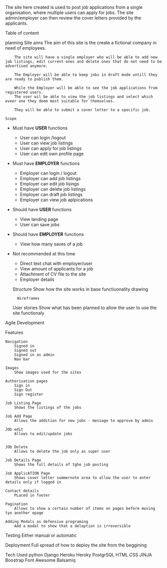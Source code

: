 The site here created is used to post job applications from a single organisation, where multiple users can apply for jobs. The site admin/employer can then review the cover letters provided by the applicants. 


Table of content

planning
    Site aims
        The aim of this site is the create a fictional company in need of employees. 

        The site will have a single employer who will be able to add new job listings, edit current ones and delete ones that do not need to be advertised anymore. 

        The Employer will be able to keep jobs in draft mode untill they are ready to publish them. 

        While the Employer will be able to see the job applications from registered users. 
        The user wil be able to view the job listings and select which eveer one they deem most suitable for themselves. 

        They will be able to submit a cover letter to a specific job. 
    
    Scope
- Must have **USER** functions
    - User can login /logout
    - User can view job listings
    - User can apply for job listings
    - User can edit own profile page


- Must have **EMPLOYER** functions
    - Employer can login / logout
    - Employer can add job listings
    - Employer can edit job lisings
    - Employer can delete job listings
    - Employer can draft job listings
    - Employer can view job aplpications

- Should have **USER** functions
    - View landing page 
    - User can save jobs 

- Should have **EMPLOYER** functions
    - View how many saves of a job 

- Not recommended at this time
    - Direct text chat with employer/user
    - View amount of applicants for a job 
    - Attachment of CV file to the site 
    - Employer details 

    
    Structure
        Show how the site works in base functiuonality drawing

        Wireframes

    User stories
        Show what has been planned to allow the user to use the site functionaly 

Agile Development


Features

    Navigation
        Signed in
        Signed out
        Signed in as admin
        Nav bar 

    Images
        Show images used for the sites 

    Authorisation pages 
        Sign in 
        Sign Out
        Sign register

    Job Listing Page
        Shows the listings of the jobs

    Job Add Page 
        Allows the addition for new jobs - message to approve by admin 
    
    JOb edit
        Allows to edit/update jobs 


    JOb Delete
        Allows to delete the job only as super user
    
    Job Details Page
        Shows the full details of tghe job posting 

    Job ApplicATION Page
        Shows cover letter summernote area to allow the user to enter details only if logged in 

    Contact details 
        PLaced in footer

    Pagination
        Allows to show a certain number of items on pages before moving tyo another opage

    Adding Modals as defensive programing
        Add a modal to show that a deleption is irreversible 

Testing 
    Either manual or automatic

Deployment 
    Full spread of how to deploy the site from the beggining

Tech Used 
    python
    Django
    Heroku
    Heroky PostgrSQL
    HTML
    CSS
    JINJA
    Boostrap
    Font Awesome
    Balsamiq
    

    
    
